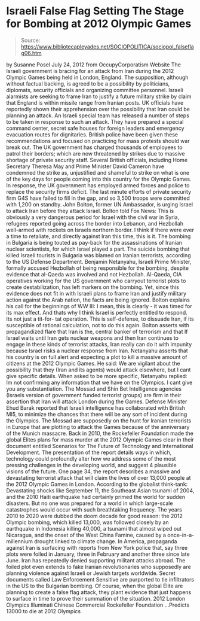 # Israeli False Flag Setting The Stage for Bombing at 2012 Olympic Games

> Source: https://www.bibliotecapleyades.net/SOCIOPOLITICA/sociopol_falseflag06.htm

by Susanne Posel
July 24, 2012
from
OccupyCorporatism Website
The
Israeli government is bracing for an attack from Iran during the 2012
Olympic Games being held in London, England.
The supposition, although
without factual backing, is agreed to be a possibility by politicians,
diplomats, security officials and organizing committee personnel.
Israeli alarmists are seeking to frame Iran
to justify a future military
strike by claim that England is within missile range from Iranian posts. UK
officials have reportedly shown their apprehension over the possibility that
Iran could be planning an attack.
An Israeli special team has released a number of steps to be taken in
response to such an attack. They have prepared a special command center,
secret safe houses for foreign leaders and emergency evacuation routes for
dignitaries.
British police have been given these recommendations and focused on
practicing for mass protests should war break out.
The UK government has charged thousands of employees to patrol their
borders; which are now
threatened by strikes due to massive shortage of
private security staff.
Several British officials, including Home Secretary Theresa May and Prime
Minister David Cameron have condemned the strike as,
unjustified and
shameful
to strike on what is one of the key days for people coming into
this country for the Olympic Games.
In response, the UK government has employed armed forces and police to
replace the security firms deficit. The last minute efforts of private
security firm G4S have failed to fill in the gap, and so 3,500 troops were
committed with 1,200 on standby.
John Bolton, former UN Ambassador, is urging Israel to attack Iran before
they attack Israel.
Bolton
told Fox News:
This is obviously a very dangerous period for Israel
with the civil war in Syria, refugees reported going across the border into
Lebanon, and Hezbollah well-armed with rockets on Israels northern border.
I think if there were ever a time to retaliate, and directly against Iran
this time, this is it.
The bombing in Bulgaria is being touted as pay-back for the assassinations
of Iranian nuclear scientists, for which Israel played a part.
The suicide bombing that killed Israeli tourists in Bulgaria was blamed on
Iranian terrorists,
according to the US Defense Department.
Benjamin Netanyahu, Israeli Prime Minister, formally accused Hezbollah of
being responsible for the bombing, despite evidence that al-Qaeda was
involved and not Hezbollah. Al-Qaeda, CIA operatives working for the US
government who carryout terrorist plots to create destabilization, has left
markers on the bombing.
Yet, since this evidence does not fit in with
Israeli plans to frame Iran and justify military action against the Arab
nation, the facts are being ignored.
Bolton explains his call for the beginnings of WW III:
I mean, this is
clearly - it was timed for its max effect. And thats why I think Israel is
perfectly entitled to respond. Its not just a tit-for- tat operation. This
is self-defense, to dissuade Iran, if its susceptible of rational
calculation, not to do this again.
Bolton asserts with propagandized flare that Iran is the,
central banker of
terrorism and that If Israel waits until Iran gets nuclear weapons and
then Iran continues to engage in these kinds of terrorist attacks, Iran
really can do it with impunity because Israel risks a nuclear response from
Iran.
Netanyahu asserts that his country is on full alert and expecting a plot to
kill a massive amount of citizens at the 2012 Olympic Games.
He said:
We
are vigilant about the possibility that they (Iran and its agents) would
attack elsewhere, but I cant give specific details.
When asked to be more specific, Netanyahu replied:
Im not confirming any
information that we have on the Olympics. I cant give you any
substantiation.
The Mossad and Shin Bet Intelligence agencies (Israels version of
government funded terrorist groups) are firm in their assertion that Iran
will attack London during the Games.
Defense Minister Ehud Barak reported
that Israeli intelligence has collaborated with British MI5,
to minimize the
chances that there will be any sort of incident during the Olympics.
The Mossad are supposedly
on the hunt for Iranian terrorists in Europe that
are plotting to attack the Games because of the anniversary of the Munich
massacre.
Back in 2010, the
Rockefeller Foundation made the global Elites plans for
mass murder at the 2012 Olympic Games clear in their document entitled
Scenarios for The
Future of Technology and International Development.
The
presentation of the report details ways in which,
technology could profoundly alter how we
address some of the most pressing challenges in the developing world, and
suggest 4 plausible visions of the future.
One page 34,
the report
describes a massive and devastating terrorist attack that will claim the
lives of over 13,000 people at the 2012 Olympic Games in London.
According to the globalist think-tank:
Devastating shocks like September
11, the Southeast Asian tsunami of 2004, and the 2010 Haiti earthquake had
certainly primed the world for sudden disasters.
But no one was prepared for
a world in which large-scale catastrophes would occur with such breathtaking
frequency.
The years 2010 to 2020 were dubbed the doom decade for good
reason: the 2012 Olympic bombing, which killed 13,000, was followed closely
by an earthquake in Indonesia killing 40,000, a tsunami that almost wiped
out Nicaragua, and the onset of the West China Famine, caused by a
once-in-a-millennium drought linked to climate change.
In America,
propaganda against Iran is surfacing with reports from New York
police that,
say three plots were foiled in January, three in February and
another three since late June. Iran has repeatedly denied supporting
militant attacks abroad.
The foiled plot even extends to fake Iranian revolutionaries who supposedly
are planning violence against Israeli or Jewish targets worldwide. Secret
documents called Law Enforcement Sensitive are purported to tie
infiltrators in the US to the Bulgarian bombing.
Of course, when the global Elite are planning to create a false flag attack,
they plant evidence that just happens to surface in time to prove their
summation of the situation.
2012 London Olympics
Illuminati Chinese Commercial
Rockefeller Foundation
...Predicts 13000 to die at 2012
Olympics
